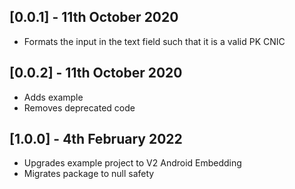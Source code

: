 ## [0.0.1] - 11th October 2020

* Formats the input in the text field such that it is a valid PK CNIC

## [0.0.2] - 11th October 2020

* Adds example
* Removes deprecated code

## [1.0.0] - 4th February 2022

* Upgrades example project to V2 Android Embedding
* Migrates package to null safety